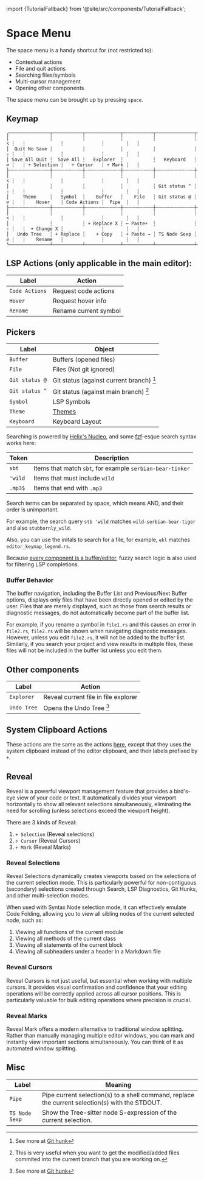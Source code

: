 import {TutorialFallback} from '@site/src/components/TutorialFallback';

# Space Menu

The space menu is a handy shortcut for (not restricted to):

- Contextual actions
- File and quit actions
- Searching files/symbols
- Multi-cursor management
- Opening other components

The space menu can be brought up by pressing `space`.

## Keymap

```
╭───────────────┬───────────┬─────────────┬───────────┬──────────────┬───┬───┬─────────────┬──────────────┬────────┬───╮
│               ┆           ┆             ┆           ┆              ┆ ⌥ ┆   ┆             ┆              ┆        ┆   │
│  Quit No Save ┆           ┆             ┆           ┆              ┆ ⇧ ┆   ┆             ┆              ┆        ┆   │
│ Save All Quit ┆  Save All ┆   Explorer  ┆           ┆   Keyboard   ┆ ∅ ┆   ┆ ÷ Selection ┆   ÷ Cursor   ┆ ÷ Mark ┆   │
├╌╌╌╌╌╌╌╌╌╌╌╌╌╌╌┼╌╌╌╌╌╌╌╌╌╌╌┼╌╌╌╌╌╌╌╌╌╌╌╌╌┼╌╌╌╌╌╌╌╌╌╌╌┼╌╌╌╌╌╌╌╌╌╌╌╌╌╌┼╌╌╌┼╌╌╌┼╌╌╌╌╌╌╌╌╌╌╌╌╌┼╌╌╌╌╌╌╌╌╌╌╌╌╌╌┼╌╌╌╌╌╌╌╌┼╌╌╌┤
│               ┆           ┆             ┆           ┆              ┆ ⌥ ┆   ┆             ┆              ┆        ┆   │
│               ┆           ┆             ┆           ┆ Git status ^ ┆ ⇧ ┆   ┆             ┆              ┆        ┆   │
│     Theme     ┆   Symbol  ┆    Buffer   ┆    File   ┆ Git status @ ┆ ∅ ┆   ┆    Hover    ┆ Code Actions ┆  Pipe  ┆   │
├╌╌╌╌╌╌╌╌╌╌╌╌╌╌╌┼╌╌╌╌╌╌╌╌╌╌╌┼╌╌╌╌╌╌╌╌╌╌╌╌╌┼╌╌╌╌╌╌╌╌╌╌╌┼╌╌╌╌╌╌╌╌╌╌╌╌╌╌┼╌╌╌┼╌╌╌┼╌╌╌╌╌╌╌╌╌╌╌╌╌┼╌╌╌╌╌╌╌╌╌╌╌╌╌╌┼╌╌╌╌╌╌╌╌┼╌╌╌┤
│               ┆           ┆             ┆           ┆              ┆ ⌥ ┆   ┆             ┆              ┆        ┆   │
│               ┆           ┆ + Replace X ┆ ← Paste+  ┆              ┆ ⇧ ┆   ┆  + Change X ┆              ┆        ┆   │
│   Undo Tree   ┆ + Replace ┆    + Copy   ┆ + Paste → ┆ TS Node Sexp ┆ ∅ ┆   ┆    Rename   ┆              ┆        ┆   │
╰───────────────┴───────────┴─────────────┴───────────┴──────────────┴───┴───┴─────────────┴──────────────┴────────┴───╯
```

## LSP Actions (only applicable in the main editor):

| Label          | Action                |
| -------------- | --------------------- |
| `Code Actions` | Request code actions  |
| `Hover`        | Request hover info    |
| `Rename`       | Rename current symbol |

## Pickers

| Label          | Object                                   |
| -------------- | ---------------------------------------- |
| `Buffer`       | Buffers (opened files)                   |
| `File`         | Files (Not git ignored)                  |
| `Git status @` | Git status (against current branch) [^1] |
| `Git status ^` | Git status (against main branch) [^2]    |
| `Symbol`       | LSP Symbols                              |
| `Theme`        | [Themes](../themes.md)                   |
| `Keyboard`     | Keyboard Layout                          |

[^1]: See more at [Git hunk](./selection-modes/secondary/index.md#hunkhunk)
[^2]: This is very useful when you want to get the modified/added files commited into the current branch that you are working on.

Searching is powered by [Helix's Nucleo](https://github.com/helix-editor/nucleo), and some [fzf](https://github.com/junegunn/fzf?tab=readme-ov-file#search-syntax)-esque search syntax works here:

| Token   | Description                                               |
| ------- | --------------------------------------------------------- |
| `sbt`   | Items that match `sbt`, for example `serbian-bear-tinker` |
| `'wild` | Items that must include `wild`                            |
| `.mp3$` | Items that end with `.mp3`                                |

Search terms can be separated by space, which means AND, and their order is unimportant.

For example, the search query `stb 'wild` matches `wild-serbian-bear-tiger` and also `stubbornly_wild`.

Also, you can use the initals to search for a file, for example, `ekl` matches `editor_keymap_legend.rs`.

Because [every component is a buffer/editor](../core-concepts.md#3-every-component-is-a-buffereditor), fuzzy search logic is also used for filtering LSP completions.

### Buffer Behavior

The buffer navigation, including the Buffer List and Previous/Next Buffer options, displays only files
that have been directly opened or edited by the user. Files that are merely displayed, such as those
from search results or diagnostic messages, do not automatically become part of the buffer list.

For example, if you rename a symbol in `file1.rs` and this causes an error in `file2.rs`, `file2.rs`
will be shown when navigating diagnostic messages. However, unless you edit `file2.rs`, it will not be
added to the buffer list. Similarly, if you search your project and view results in multiple files,
these files will not be included in the buffer list unless you edit them.

## Other components

| Label       | Action                               |
| ----------- | ------------------------------------ |
| `Explorer`  | Reveal current file in file explorer |
| `Undo Tree` | Opens the Undo Tree [^1]             |

[^1]: This is an obscure feature, although it is functional, it is hardly useful, because the undo history is too granular (character-by-character), see [undo/redo](../universal-keybindings.md#undoredo).

## System Clipboard Actions

These actions are the same as the actions [here](./actions/index.md#clipboard), except
that they uses the system clipboard instead of the editor clipboard, and their labels prefixed by `+`.

## Reveal

Reveal is a powerful viewport management feature that provides a bird's-eye view of your code or text. It automatically divides your viewport horizontally to show all relevant selections simultaneously, eliminating the need for scrolling (unless selections exceed the viewport height).

There are 3 kinds of Reveal:

1. `÷ Selection` (Reveal selections)
2. `÷ Cursor` (Reveal Cursors)
3. `÷ Mark` (Reveal Marks)

### Reveal Selections

Reveal Selections dynamically creates viewports based on the selections of the current selection mode. This is particularly powerful for non-contiguous (secondary) selections created through Search, LSP Diagnostics, Git Hunks, and other multi-selection modes.

When used with Syntax Node selection mode, it can effectively emulate Code Folding, allowing you to view all sibling nodes of the current selected node, such as:

1. Viewing all functions of the current module
2. Viewing all methods of the current class
3. Viewing all statements of the current block
4. Viewing all subheaders under a header in a Markdown file

<TutorialFallback filename="reveal-selections"/>

### Reveal Cursors

Reveal Cursors is not just useful, but essential when working with multiple cursors. It provides visual confirmation and confidence that your editing operations will be correctly applied across all cursor positions. This is particularly valuable for bulk editing operations where precision is crucial.

<TutorialFallback filename="reveal-cursors"/>

### Reveal Marks

Reveal Mark offers a modern alternative to traditional window splitting. Rather than manually managing multiple editor windows, you can mark and instantly view important sections simultaneously. You can think of it as automated window splitting.

<TutorialFallback filename="reveal-marks"/>

## Misc

| Label          | Meaning                                                                                         |
| -------------- | ----------------------------------------------------------------------------------------------- |
| `Pipe`         | Pipe current selection(s) to a shell command, replace the current selection(s) with the STDOUT. |
| `TS Node Sexp` | Show the Tree-sitter node S-expression of the current selection.                                |
